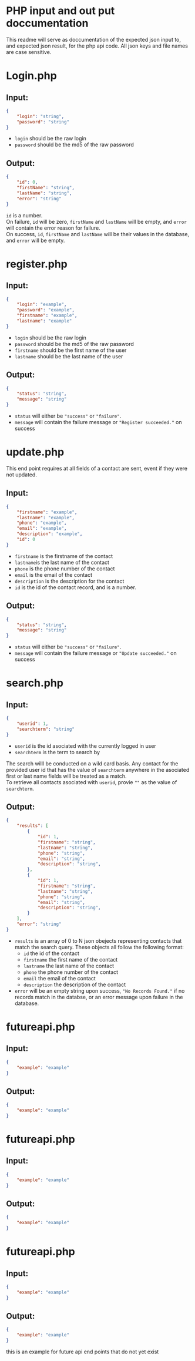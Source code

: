# PHP input and out put doccumentation
This readme will serve as doccumentation of the expected json input to, and expected json result, for the php api code. All json keys and file names are case sensitive.

# Login.php
## Input:
```json
{
    "login": "string",
    "password": "string"
}
```
 - `login` should be the raw login
 - `password` should be the md5 of the raw password

## Output:
```json
{
    "id": 0,
    "firstName": "string",
    "lastName": "string",
    "error": "string"
}
```
`id` is a number.  
On failure, `id` will be zero, `firstName` and `lastName` will be empty, and `error` will contain the error reason for failure.  
On success, `id`, `firstName` and `lastName` will be their values in the database, and `error` will be empty.

# register.php
## Input:
```json
{
    "login": "example",
    "password": "example",
    "firstname": "example",
    "lastname": "example"
}
```
 - `login` should be the raw login
 - `password` should be the md5 of the raw password
 - `firstname` should be the first name of the user
 - `lastname` should be the last name of the user 

## Output:
```json
{
    "status": "string",
    "message": "string"
}
```
 - `status` will either be `"success"` or `"failure"`.
 - `message` will contain the failure message or `"Register succeeded."` on success


# update.php
This end point requires at all fields of a contact are sent, event if they were not updated.
## Input:
```json
{
    "firstname": "example",
    "lastname": "example",
    "phone": "example",
    "email": "example",
    "description": "example",
    "id": 0
}
```
 - `firstname` is the firstname of the contact
 - `lastname`is the last name of the contact
 - `phone` is the phone number of the contact
 - `email` is the email of the contact
 - `description` is the description for the contact
 - `id` is the id of the contact record, and is a number. 

## Output:
```json
{
    "status": "string",
    "message": "string"
}
```
 - `status` will either be `"success"` or `"failure"`.
 - `message` will contain the failure message or `"Update succeeded."` on success

# search.php
## Input:
```json
{
    "userid": 1,
    "searchterm": "string"
}
```
 - `userid` is the id asociated with the currently logged in user
 - `searchterm` is the term to search by

The search willl be conducted on a wild card basis. Any contact for the provided user id that has the value of `searchterm` anywhere in the asociated first or last name fields will be treated as a match.  
To retrieve all contacts asociated with `userid`, provie `""` as the value of `searchterm`.

## Output:
```json
{
    "results": [
        {
            "id": 1,
            "firstname": "string",
            "lastname": "string",
            "phone": "string",
            "email": "string",
            "description": "string",
        },
        {
            "id": 1,
            "firstname": "string",
            "lastname": "string",
            "phone": "string",
            "email": "string",
            "description": "string",
        }
    ],
    "error": "string"
}
```
 - `results` is an array of 0 to N json obejects representing contacts that match the search query. These objects all follow the following format:
    - `id` the id of the contact
    - `firstname` the first name of the contact
    - `lastname` the last name of the contact
    - `phone` the phone number of the contact
    - `email` the email of the contact
    - `description` the description of the contact
 - `error` will be an empty string upon success, `"No Records Found."` if no records match in the databse, or an error message upon failure in the database.

# futureapi.php
## Input:
```json
{
    "example": "example"
}
```

## Output:
```json
{
    "example": "example"
}
```

# futureapi.php
## Input:
```json
{
    "example": "example"
}
```

## Output:
```json
{
    "example": "example"
}
```

# futureapi.php
## Input:
```json
{
    "example": "example"
}
```

## Output:
```json
{
    "example": "example"
}
```
this is an example for future api end points that do not yet exist